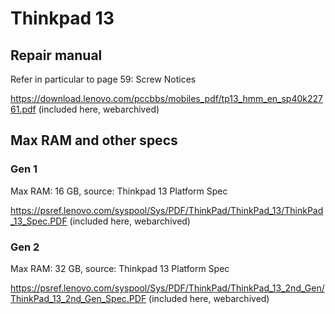 # Thinkpad 13

## Repair manual

Refer in particular to page 59: Screw Notices

https://download.lenovo.com/pccbbs/mobiles_pdf/tp13_hmm_en_sp40k22761.pdf
(included here, webarchived)

## Max RAM and other specs

### Gen 1

Max RAM: 16 GB, source: Thinkpad 13 Platform Spec

https://psref.lenovo.com/syspool/Sys/PDF/ThinkPad/ThinkPad_13/ThinkPad_13_Spec.PDF
(included here, webarchived)

### Gen 2

Max RAM: 32 GB, source: Thinkpad 13 Platform Spec

https://psref.lenovo.com/syspool/Sys/PDF/ThinkPad/ThinkPad_13_2nd_Gen/ThinkPad_13_2nd_Gen_Spec.PDF
(included here, webarchived)
